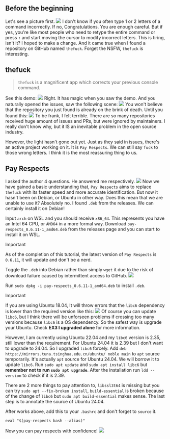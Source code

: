 ## Before the beginning
Let's see a picture first.
![](/assets/Linux/EX5%20What's%20the%20first%20word%20when%20messing%20up%20a%20command/1.png)
I don't know if you often type 1 or 2 letters of a command incorrectly. If no, Congratulations. You are enough careful. But if yes, you're like most people who need to retype the entire command or press `↑` and start moving the cursor to modify incorrect letters. This is tiring, isn't it? I hoped to make a change. And it came true when I found a repository on GitHub named `thefuck`. Forget the NSFW, `thefuck` is interesting.

## thefuck

> `thefuck` is a  magnificent app which corrects your previous console command.

See this demo:
![](/assets/Linux/EX5%20What's%20the%20first%20word%20when%20messing%20up%20a%20command/example.gif)
Right. It has magic when you saw the demo. And you naturally opened the issues, saw the following scene:
![](/assets/Linux/EX5%20What's%20the%20first%20word%20when%20messing%20up%20a%20command/2.png)
You won't believe that the repository you just found is already on the brink of death. Until you found this:
![](/assets/Linux/EX5%20What's%20the%20first%20word%20when%20messing%20up%20a%20command/3.png)
To be frank, I felt terrible. There are so many repositories received huge amount of issues and PRs, but were ignored by maintainers. I really don't know why, but it IS an inevitable problem in the open source industry.

However, the light hasn't gone out yet. Just as they said in issues, there's an active project working on it. It is  `Pay Respects`. We can still say `fuck` to those wrong letters. I think it is the most reassuring thing to us.

## Pay Respects
I asked the author 4 questions. He answered me respectively.
![](/assets/Linux/EX5%20What's%20the%20first%20word%20when%20messing%20up%20a%20command/4.png)
Now we have gained a basic understanding that, `Pay Respects` aims to replace `thefuck` with its faster speed and more accurate identification. But now it hasn't been on Debian, or Ubuntu in other way. Does this mean that we are unable to use it? Absolutely no. I found `.deb` from the releases. We can certainly install it on Debian!

Input `arch` on WSL and you should receive `x86_64`. This represents you have an Intel 64 CPU, or `AMD64` in a more formal way. Download `pay-respects_0.6.11-1_amd64.deb` from the releases page and you can start to install it on WSL.
>[!IMPORTANT] 
>As of the completion of this tutorial, the latest version of `Pay Respects` is `0.6.11`, it will update and don't be a nerd.

Toggle the `.deb` into Debian rather than simply `wget` it due to the risk of download failure caused by intermittent access to GitHub. 
![](/assets/Linux/EX5%20What's%20the%20first%20word%20when%20messing%20up%20a%20command/5.png)

Run `sudo dpkg -i pay-respects_0.6.11-1_amd64.deb` to install `.deb`.
> [!IMPORTANT] 
> If you are using Ubuntu 18.04, It will throw errors that the `libc6` dependency is lower than the required version like this:
> ![](/assets/Linux/EX5%20What's%20the%20first%20word%20when%20messing%20up%20a%20command/6.png)
> Of course you can update `libc6`, but I think there will be unforseen problems if crossing too many versions because `libc6` is a OS dependency. So the safest way is upgrade your Ubuntu. Check **EX3 I upgraded alone** for more information.
> 
> However, I am currently using Ubuntu 22.04 and my `libc6` version is 2.35, still lower than the requirement. For Ubuntu 24.04 it is 2.39 but I don't want to upgrade to 24.04. So I upgraded `libc6` forcely. Add `deb https://mirrors.tuna.tsinghua.edu.cn/ubuntu/ noble main` to `apt` source temporarily. It's actually `apt` source for Ubuntu 24.04. We will borrow it to update `libc6`. Run `sudo apt update` and `sudo apt install libc6` but **remember not to run `sudo apt upgrade`**. After the installation  run `ldd --version` to check if it is 2.39. 
> 
> There are 2 more things to pay attention to, `libssl3t64` is missing but you can try `sudo apt --fix-broken install`, `build-essential` is broken because of the change of `libc6` but `sudo apt build-essential` makes sense. The last step is to annotate the source of Ubuntu 24.04.

After works above, add this to your `.bashrc` and don't forget to `source` it.
```
eval "$(pay-respects bash --alias)"
```
Now you can pay respects with confidence!
![](/assets/Linux/EX5%20What's%20the%20first%20word%20when%20messing%20up%20a%20command/7.png)